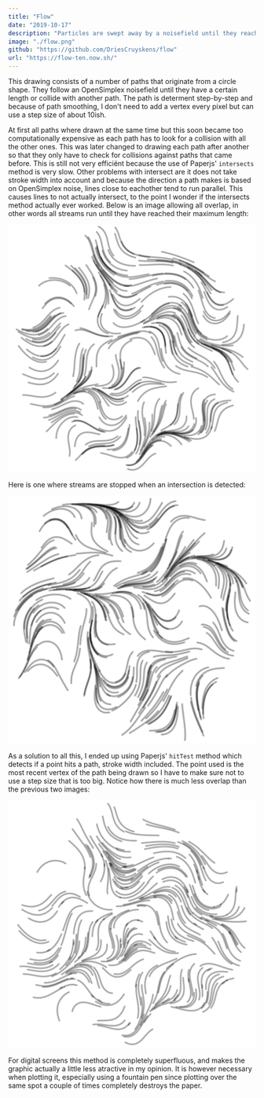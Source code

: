 ```yaml
---
title: "Flow"
date: "2019-10-17"
description: "Particles are swept away by a noisefield until they reach their maximum length or collide with one another."
image: "./flow.png"
github: "https://github.com/DriesCruyskens/flow"
url: "https://flow-ten.now.sh/"
---
```


This drawing consists of a number of paths that originate from a circle shape. They follow an OpenSimplex noisefield until they have a certain length or collide with another path. The path is determent step-by-step and because of path smoothing, I don't need to add a vertex every pixel but can use a step size of about 10ish.

At first all paths where drawn at the same time but this soon became too computationally expensive as each path has to look for a collision with all the other ones. This was later changed to drawing each path after another so that they only have to check for collisions against paths that came before. This is still not very efficiënt because the use of Paperjs' `intersects` method is very slow. Other problems with intersect are it does not take stroke width into account and because the direction a path makes is based on OpenSimplex noise, lines close to eachother tend to run parallel. This causes lines to not actually intersect, to the point I wonder if the intersects method actually ever worked. Below is an image allowing all overlap, in other words all streams run until they have reached their maximum length:

![flow no intersect](./flow-intersect-allowed.png "no intersect check, overlap allowed")

Here is one where streams are stopped when an intersection is detected:

![flow intersect](./flow-intersect.png "stream stops at intersect detection")

As a solution to all this, I ended up using Paperjs' `hitTest` method which detects if a point hits a path, stroke width included. The point used is the most recent vertex of the path being drawn so I have to make sure not to use a step size that is too big. Notice how there is much less overlap than the previous two images:

![flow hittest](./flow-hittest.png "stream stops at hittest detection")

For digital screens this method is completely superfluous, and makes the graphic actually a little less atractive in my opinion. It is however necessary when plotting it, especially using a fountain pen since plotting over the same spot a couple of times completely destroys the paper.